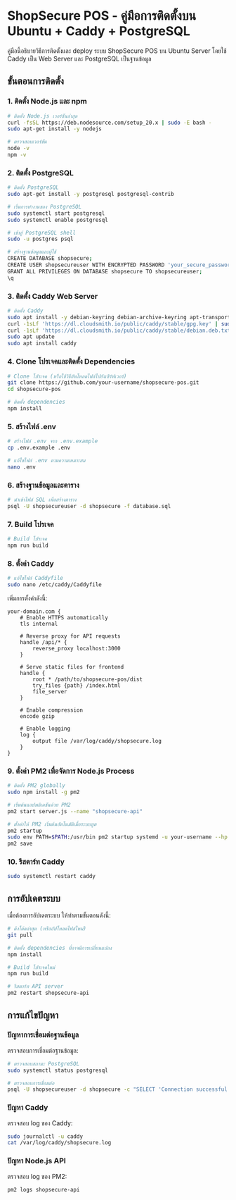# ShopSecure POS - คู่มือการติดตั้งบน Ubuntu + Caddy + PostgreSQL

คู่มือนี้อธิบายวิธีการติดตั้งและ deploy ระบบ ShopSecure POS บน Ubuntu Server โดยใช้ Caddy เป็น Web Server และ PostgreSQL เป็นฐานข้อมูล

## ขั้นตอนการติดตั้ง

### 1. ติดตั้ง Node.js และ npm

```bash
# ติดตั้ง Node.js เวอร์ชันล่าสุด
curl -fsSL https://deb.nodesource.com/setup_20.x | sudo -E bash -
sudo apt-get install -y nodejs

# ตรวจสอบเวอร์ชัน
node -v
npm -v
```

### 2. ติดตั้ง PostgreSQL

```bash
# ติดตั้ง PostgreSQL
sudo apt-get install -y postgresql postgresql-contrib

# เริ่มการทำงานของ PostgreSQL
sudo systemctl start postgresql
sudo systemctl enable postgresql

# เข้าสู่ PostgreSQL shell
sudo -u postgres psql

# สร้างฐานข้อมูลและผู้ใช้
CREATE DATABASE shopsecure;
CREATE USER shopsecureuser WITH ENCRYPTED PASSWORD 'your_secure_password';
GRANT ALL PRIVILEGES ON DATABASE shopsecure TO shopsecureuser;
\q
```

### 3. ติดตั้ง Caddy Web Server

```bash
# ติดตั้ง Caddy
sudo apt install -y debian-keyring debian-archive-keyring apt-transport-https
curl -1sLf 'https://dl.cloudsmith.io/public/caddy/stable/gpg.key' | sudo gpg --dearmor -o /usr/share/keyrings/caddy-stable-archive-keyring.gpg
curl -1sLf 'https://dl.cloudsmith.io/public/caddy/stable/debian.deb.txt' | sudo tee /etc/apt/sources.list.d/caddy-stable.list
sudo apt update
sudo apt install caddy
```

### 4. Clone โปรเจคและติดตั้ง Dependencies

```bash
# Clone โปรเจค (หรือใช้วิธีอัพโหลดไฟล์ไปยังเซิร์ฟเวอร์)
git clone https://github.com/your-username/shopsecure-pos.git
cd shopsecure-pos

# ติดตั้ง dependencies
npm install
```

### 5. สร้างไฟล์ .env

```bash
# สร้างไฟล์ .env จาก .env.example
cp .env.example .env

# แก้ไขไฟล์ .env ตามความเหมาะสม
nano .env
```

### 6. สร้างฐานข้อมูลและตาราง

```bash
# นำเข้าไฟล์ SQL เพื่อสร้างตาราง
psql -U shopsecureuser -d shopsecure -f database.sql
```

### 7. Build โปรเจค

```bash
# Build โปรเจค
npm run build
```

### 8. ตั้งค่า Caddy

```bash
# แก้ไขไฟล์ Caddyfile
sudo nano /etc/caddy/Caddyfile
```

เพิ่มการตั้งค่าดังนี้:

```
your-domain.com {
    # Enable HTTPS automatically
    tls internal

    # Reverse proxy for API requests
    handle /api/* {
        reverse_proxy localhost:3000
    }

    # Serve static files for frontend
    handle {
        root * /path/to/shopsecure-pos/dist
        try_files {path} /index.html
        file_server
    }

    # Enable compression
    encode gzip

    # Enable logging
    log {
        output file /var/log/caddy/shopsecure.log
    }
}
```

### 9. ตั้งค่า PM2 เพื่อจัดการ Node.js Process

```bash
# ติดตั้ง PM2 globally
sudo npm install -g pm2

# เริ่มต้นแอปพลิเคชันด้วย PM2
pm2 start server.js --name "shopsecure-api"

# ตั้งค่าให้ PM2 เริ่มต้นอัตโนมัติเมื่อระบบบูต
pm2 startup
sudo env PATH=$PATH:/usr/bin pm2 startup systemd -u your-username --hp /home/your-username
pm2 save
```

### 10. รีสตาร์ท Caddy

```bash
sudo systemctl restart caddy
```

## การอัปเดตระบบ

เมื่อต้องการอัปเดตระบบ ให้ทำตามขั้นตอนดังนี้:

```bash
# ดึงโค้ดล่าสุด (หรืออัปโหลดไฟล์ใหม่)
git pull

# ติดตั้ง dependencies ที่อาจมีการเปลี่ยนแปลง
npm install

# Build โปรเจคใหม่
npm run build

# รีสตาร์ท API server
pm2 restart shopsecure-api
```

## การแก้ไขปัญหา

### ปัญหาการเชื่อมต่อฐานข้อมูล

ตรวจสอบการเชื่อมต่อฐานข้อมูล:

```bash
# ตรวจสอบสถานะ PostgreSQL
sudo systemctl status postgresql

# ตรวจสอบการเชื่อมต่อ
psql -U shopsecureuser -d shopsecure -c "SELECT 'Connection successful' AS result;"
```

### ปัญหา Caddy

ตรวจสอบ log ของ Caddy:

```bash
sudo journalctl -u caddy
cat /var/log/caddy/shopsecure.log
```

### ปัญหา Node.js API

ตรวจสอบ log ของ PM2:

```bash
pm2 logs shopsecure-api
```

